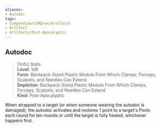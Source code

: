 ```yaml
---
aliases:
- Autodoc
tags:
- Compendium/CSRD/en/Artifacts
- Artifact
- Artifacts/Post-Apocalyptic
---
```


  
## Autodoc  
>[!info] Stats  
> **Level:** 1d6  
> **Form:** Backpack-Sized Plastic Module From Which Clamps, Forceps, Scalpels, and Needles Can Extend  
> **Depletion:** Backpack-Sized Plastic Module From Which Clamps, Forceps, Scalpels, and Needles Can Extend  
> **Kind:** Post-Apocalyptic
  
When strapped to a target (or when someone wearing the autodoc is damaged), the autodoc activates and restores 1 point to a target's Pools each round for ten rounds or until the target is fully healed, whichever happens first.